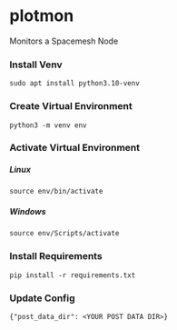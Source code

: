# plotmon
Monitors a Spacemesh Node

### Install Venv

```
sudo apt install python3.10-venv
```

### Create Virtual Environment

```
python3 -m venv env
```

### Activate Virtual Environment

##### Linux
``` 
source env/bin/activate
```

##### Windows
``` 
source env/Scripts/activate
```

### Install Requirements

```
pip install -r requirements.txt
```

### Update Config

```
{"post_data_dir": <YOUR POST DATA DIR>}
```
